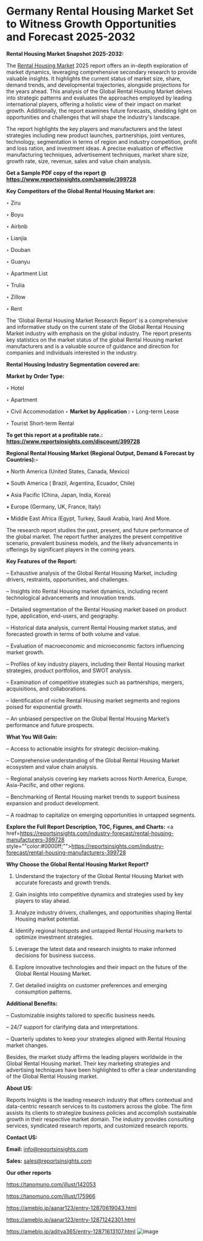 # Germany Rental Housing Market Set to Witness Growth Opportunities and Forecast 2025-2032

<strong>Rental Housing Market Snapshot 2025-2032:</strong>

The <a href=https://www.reportsinsights.com/sample/399728>Rental Housing Market</a> 2025 report offers an in-depth exploration of market dynamics, leveraging comprehensive secondary research to provide valuable insights. It highlights the current status of market size, share, demand trends, and developmental trajectories, alongside projections for the years ahead. This analysis of the Global Rental Housing Market delves into strategic patterns and evaluates the approaches employed by leading international players, offering a holistic view of their impact on market growth. Additionally, the report examines future forecasts, shedding light on opportunities and challenges that will shape the industry's landscape.

The report highlights the key players and manufacturers and the latest strategies including new product launches, partnerships, joint ventures, technology, segmentation in terms of region and industry competition, profit and loss ration, and investment ideas. A precise evaluation of effective manufacturing techniques, advertisement techniques, market share size, growth rate, size, revenue, sales and value chain analysis.

<strong>Get a Sample PDF copy of the report @ <a href=https://www.reportsinsights.com/sample/399728 style=color:#0000ff;>https://www.reportsinsights.com/sample/399728</a></strong>

<strong>Key Competitors of the Global Rental Housing Market are:</strong>

‣ Ziru

‣ Boyu

‣ Airbnb

‣ Lianjia

‣ Douban

‣ Guanyu

‣ Apartment List

‣ Trulia

‣ Zillow

‣ Rent

The ‘Global Rental Housing Market Research Report’ is a comprehensive and informative study on the current state of the Global Rental Housing Market industry with emphasis on the global industry. The report presents key statistics on the market status of the global Rental Housing market manufacturers and is a valuable source of guidance and direction for companies and individuals interested in the industry.

<strong>Rental Housing Industry Segmentation covered are:</strong>

<strong>Market by Order Type: </strong>

‣ Hotel

‣ Apartment

‣ Civil Accommodation
‣ 
<strong>Market by Application :</strong>
‣ Long-term Lease

‣ Tourist Short-term Rental

<strong>To get this report at a profitable rate.: <a href=https://www.reportsinsights.com/discount/399728 style=color:#0000ff;>https://www.reportsinsights.com/discount/399728</a></strong>

<strong>Regional Rental Housing Market (Regional Output, Demand &amp; Forecast by Countries):-</strong>

• North America (United States, Canada, Mexico)

• South America ( Brazil, Argentina, Ecuador, Chile)

• Asia Pacific (China, Japan, India, Korea)

• Europe (Germany, UK, France, Italy)

• Middle East Africa (Egypt, Turkey, Saudi Arabia, Iran) And More.

The research report studies the past, present, and future performance of the global market. The report further analyzes the present competitive scenario, prevalent business models, and the likely advancements in offerings by significant players in the coming years.

<strong>Key Features of the Report:</strong>

– Exhaustive analysis of the Global Rental Housing Market, including drivers, restraints, opportunities, and challenges.

– Insights into Rental Housing market dynamics, including recent technological advancements and innovation trends.

– Detailed segmentation of the Rental Housing market based on product type, application, end-users, and geography.

– Historical data analysis, current Rental Housing market status, and forecasted growth in terms of both volume and value.

– Evaluation of macroeconomic and microeconomic factors influencing market growth.

– Profiles of key industry players, including their Rental Housing market strategies, product portfolios, and SWOT analysis.

– Examination of competitive strategies such as partnerships, mergers, acquisitions, and collaborations.

– Identification of niche Rental Housing market segments and regions poised for exponential growth.

– An unbiased perspective on the Global Rental Housing Market’s performance and future prospects.

<strong>What You Will Gain:</strong>

– Access to actionable insights for strategic decision-making.

– Comprehensive understanding of the Global Rental Housing Market ecosystem and value chain analysis.

– Regional analysis covering key markets across North America, Europe, Asia-Pacific, and other regions.

– Benchmarking of Rental Housing market trends to support business expansion and product development.

– A roadmap to capitalize on emerging opportunities in untapped segments.

<strong>Explore the Full Report Description, TOC, Figures, and Charts:</strong>
<a href=https://reportsinsights.com/industry-forecast/rental-housing-manufacturers-399728 style=""color:#0000ff;"">https://reportsinsights.com/industry-forecast/rental-housing-manufacturers-399728</a>

<strong>Why Choose the Global Rental Housing Market Report?</strong>

1. Understand the trajectory of the Global Rental Housing Market with accurate forecasts and growth trends.

2. Gain insights into competitive dynamics and strategies used by key players to stay ahead.

3. Analyze industry drivers, challenges, and opportunities shaping Rental Housing market potential.

4. Identify regional hotspots and untapped Rental Housing markets to optimize investment strategies.

5. Leverage the latest data and research insights to make informed decisions for business success.

6. Explore innovative technologies and their impact on the future of the Global Rental Housing Market.

7. Get detailed insights on customer preferences and emerging consumption patterns.

<strong>Additional Benefits:</strong>

– Customizable insights tailored to specific business needs.

– 24/7 support for clarifying data and interpretations.

– Quarterly updates to keep your strategies aligned with Rental Housing market changes.

Besides, the market study affirms the leading players worldwide in the Global Rental Housing market. Their key marketing strategies and advertising techniques have been highlighted to offer a clear understanding of the Global Rental Housing market.

<strong><strong>About US</strong>:</strong>

Reports Insights is the leading research industry that offers contextual and data-centric research services to its customers across the globe. The firm assists its clients to strategize business policies and accomplish sustainable growth in their respective market domain. The industry provides consulting services, syndicated research reports, and customized research reports.

<strong>Contact US:</strong>

<p class=><b>Email:</b> <a href=mailto:info@reportsinsights.com>info@reportsinsights.com</a></p>
<p class=><b>Sales:</b> <a href=mailto:sales@reportsinsights.com>sales@reportsinsights.com</a></p>

<strong>Our other reports</strong>

<a href=https://tanomuno.com/illust/142053>https://tanomuno.com/illust/142053</a>

<a href=https://tanomuno.com/illust/175966>https://tanomuno.com/illust/175966</a>

<a href=https://ameblo.jp/aanar123/entry-12870619043.html>https://ameblo.jp/aanar123/entry-12870619043.html</a>

<a href=https://ameblo.jp/aanar123/entry-12871242301.html>https://ameblo.jp/aanar123/entry-12871242301.html</a>

<a href=https://ameblo.jp/aditya365/entry-12871613107.html>https://ameblo.jp/aditya365/entry-12871613107.html</a>
![image](https://github.com/user-attachments/assets/2787b6cb-634d-4cd0-8469-143c65ce261e)
